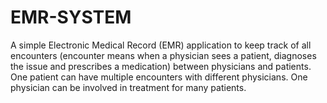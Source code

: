 # EMR-SYSTEM
A simple Electronic Medical Record (EMR) application to keep track of all encounters (encounter means when a physician sees a patient, diagnoses the issue and prescribes a medication) between physicians and patients. One patient can have multiple encounters with different physicians. One physician can be involved in treatment for many patients.
